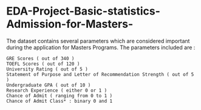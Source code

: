 # EDA-Project-Basic-statistics-Admission-for-Masters-

The dataset contains several parameters which are considered important during the application for Masters Programs. The parameters included are :

    GRE Scores ( out of 340 )
    TOEFL Scores ( out of 120 )
    University Rating ( out of 5 )
    Statement of Purpose and Letter of Recommendation Strength ( out of 5 )
    Undergraduate GPA ( out of 10 )
    Research Experience ( either 0 or 1 )
    Chance of Admit ( ranging from 0 to 1 )
    Chance of Admit Class* : binary 0 and 1
